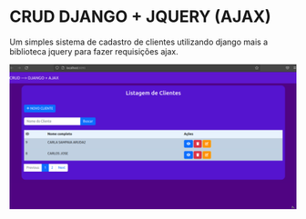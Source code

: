 # CRUD DJANGO + JQUERY (AJAX)
Um simples sistema de cadastro de clientes utilizando django mais a biblioteca 
jquery para fazer requisições ajax.

![](https://github.com/Felipe500/crud-django-ajax/blob/master/screenshots/screen_2023-03-20_17-24-11.PNG)